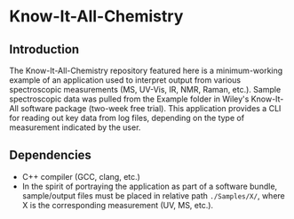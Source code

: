 # Know-It-All-Chemistry

## Introduction
The Know-It-All-Chemistry repository featured here is a minimum-working example of an application used to interpret output from various spectroscopic measurements (MS, UV-Vis, IR, NMR, Raman, etc.). Sample spectroscopic data was pulled from the Example folder in Wiley's Know-It-All software package (two-week free trial). This application provides a CLI for reading out key data from log files, depending on the type of measurement indicated by the user.

## Dependencies
* C++ compiler (GCC, clang, etc.)
* In the spirit of portraying the application as part of a software bundle, sample/output files must be placed in relative path `./Samples/X/`, where X is the corresponding measurement (UV, MS, etc.).
